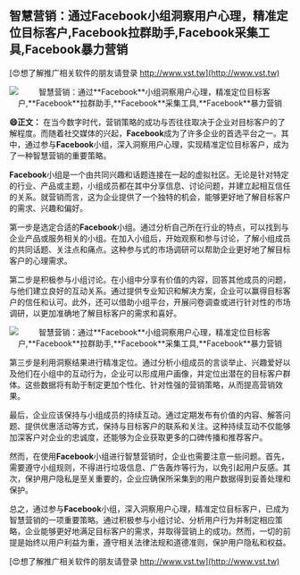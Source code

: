## **智慧营销：通过**Facebook**小组洞察用户心理，精准定位目标客户,**Facebook**拉群助手,**Facebook**采集工具,**Facebook**暴力营销**

[😍想了解推广相关软件的朋友请登录 http://www.vst.tw](http://www.vst.tw)

 <center><img src="https://vst.tw/MP4/tuiguang/png/1.png" alt="智慧营销：通过**Facebook**小组洞察用户心理，精准定位目标客户,**Facebook**拉群助手,**Facebook**采集工具,**Facebook**暴力营销"></center>

**😄正文：**
在当今数字时代，营销策略的成功与否往往取决于企业对目标客户的了解程度。而随着社交媒体的兴起，**Facebook**成为了许多企业的首选平台之一。其中，通过参与**Facebook**小组，深入洞察用户心理，实现精准定位目标客户，成为了一种智慧营销的重要策略。

**Facebook**小组是一个由共同兴趣和话题连接在一起的虚拟社区。无论是针对特定的行业、产品或主题，小组成员都在其中分享信息、讨论问题，并建立起相互信任的关系。就营销而言，这为企业提供了一个独特的机会，能够更好地了解目标客户的需求、兴趣和偏好。

第一步是选定合适的**Facebook**小组。通过分析自己所在行业的特点，可以找到与企业产品或服务相关的小组。在加入小组后，开始观察和参与讨论，了解小组成员的共同话题、关注点和痛点。这种参与式的市场调研可以帮助企业更好地了解目标客户的心理需求。

第二步是积极参与小组讨论。在小组中分享有价值的内容，回答其他成员的问题，与他们建立良好的互动关系。通过提供专业知识和解决方案，企业可以赢得目标客户的信任和认可。此外，还可以借助小组平台，开展问卷调查或进行针对性的市场调研，以更加准确地了解目标客户的需求和喜好。

 <center><img src="https://vst.tw/MP4/tuiguang/png/8.png" alt="智慧营销：通过**Facebook**小组洞察用户心理，精准定位目标客户,**Facebook**拉群助手,**Facebook**采集工具,**Facebook**暴力营销"></center>

第三步是利用洞察结果进行精准定位。通过分析小组成员的言谈举止、兴趣爱好以及他们在小组中的互动行为，企业可以形成用户画像，并定位出潜在的目标客户群体。这些数据将有助于制定更加个性化、针对性强的营销策略，从而提高营销效果。

最后，企业应该保持与小组成员的持续互动。通过定期发布有价值的内容、解答问题、提供优惠活动等方式，保持与目标客户的联系和关注。这种持续互动不仅能够加深客户对企业的忠诚度，还能够为企业获取更多的口碑传播和推荐客户。

然而，在使用**Facebook**小组进行智慧营销时，企业也需要注意一些问题。首先，需要遵守小组规则，不得进行垃圾信息、广告轰炸等行为，以免引起用户反感。其次，保护用户隐私是至关重要的，企业应确保所采集到的用户数据得到妥善处理和保护。

总之，通过参与**Facebook**小组，深入洞察用户心理，精准定位目标客户，已成为智慧营销的一项重要策略。通过积极参与小组讨论、分析用户行为并制定相应策略，企业能够更好地满足目标客户的需求，并取得营销上的成功。然而，一切的前提是始终以用户利益为重，遵守相关法律法规和道德准则，保护用户隐私和权益。

[😍想了解推广相关软件的朋友请登录 http://www.vst.tw](http://www.vst.tw)



